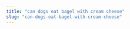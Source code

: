 ```yaml
---
title: "can dogs eat bagel with cream cheese"
slug: "can-dogs-eat-bagel-with-cream-cheese"
---
```


